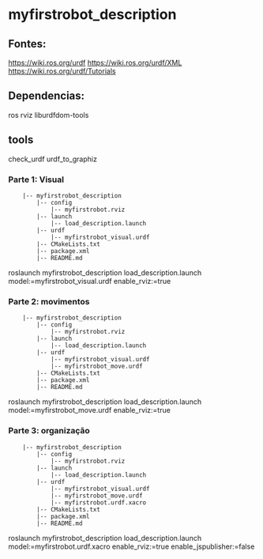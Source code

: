 # myfirstrobot_description

## Fontes:
https://wiki.ros.org/urdf
https://wiki.ros.org/urdf/XML
https://wiki.ros.org/urdf/Tutorials  


## Dependencias:
ros
rviz
liburdfdom-tools

## tools
check_urdf
urdf_to_graphiz


### Parte 1: Visual

```
    |-- myfirstrobot_description
        |-- config
		    |-- myfirstrobot.rviz
	    |-- launch
		    |-- load_description.launch
	    |-- urdf
		    |-- myfirstrobot_visual.urdf
	    |-- CMakeLists.txt
	    |-- package.xml
        |-- README.md
```
roslaunch myfirstrobot_description load_description.launch model:=myfirstrobot_visual.urdf enable_rviz:=true

### Parte 2: movimentos
```
    |-- myfirstrobot_description
        |-- config
		    |-- myfirstrobot.rviz
	    |-- launch
		    |-- load_description.launch
	    |-- urdf
		    |-- myfirstrobot_visual.urdf
		    |-- myfirstrobot_move.urdf
	    |-- CMakeLists.txt
	    |-- package.xml
        |-- README.md
```
roslaunch myfirstrobot_description load_description.launch model:=myfirstrobot_move.urdf enable_rviz:=true

### Parte 3: organização
```
    |-- myfirstrobot_description
        |-- config
		    |-- myfirstrobot.rviz
	    |-- launch
		    |-- load_description.launch
	    |-- urdf
		    |-- myfirstrobot_visual.urdf
		    |-- myfirstrobot_move.urdf
		    |-- myfirstrobot.urdf.xacro
	    |-- CMakeLists.txt
	    |-- package.xml
        |-- README.md
```
roslaunch myfirstrobot_description load_description.launch model:=myfirstrobot.urdf.xacro enable_rviz:=true enable_jspublisher:=false
